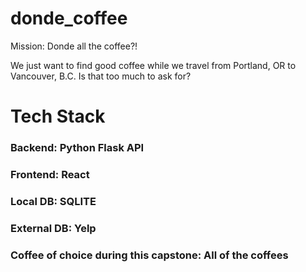 # donde_coffee
Mission: Donde all the coffee?!

We just want to find good coffee while we travel from Portland, OR to Vancouver, B.C. Is that too much to ask for?

# Tech Stack
### Backend: Python Flask API
### Frontend: React
### Local DB: SQLITE
### External DB: Yelp
### Coffee of choice during this capstone: All of the coffees
